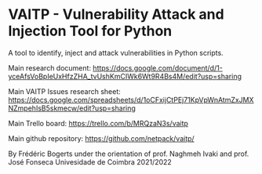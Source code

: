 # VAITP - Vulnerability Attack and Injection Tool for Python

A tool to identify, inject and attack vulnerabilities in Python scripts.


Main research document: https://docs.google.com/document/d/1-yceAfsVoBpIeUxHfzZHA_tvUshKmCIWk6Wt9R4Bs4M/edit?usp=sharing

Main VAITP Issues research sheet: https://docs.google.com/spreadsheets/d/1oCFxijCtPEj71KpVpWnAtmZxJMXNZmpehIsB5skmecw/edit?usp=sharing

Main Trello board: https://trello.com/b/MRQzaN3s/vaitp

Main github repository: https://github.com/netpack/vaitp/


By Frédéric Bogerts under the orientation of prof. Naghmeh Ivaki and prof. José Fonseca
Univesidade de Coimbra 2021/2022
